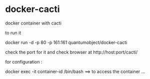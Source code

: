 docker-cacti
============

docker container with cacti

to run it 

docker run -d -p 80 -p 161:161 quantumobject/docker-cacti

check the port for it and check browser at http://host:port/cacti/

for configuration :

docker exec -it container-id /bin/bash   ==> to access the container ...

